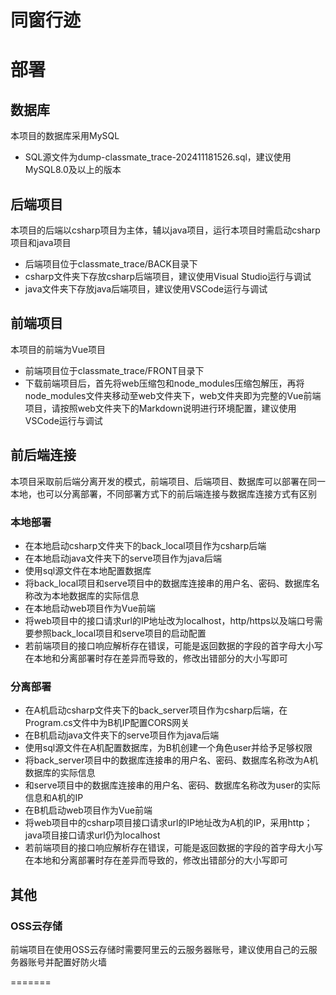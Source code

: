 
# 同窗行迹


# 部署

## 数据库

<aside>

  本项目的数据库采用MySQL

</aside>

- SQL源文件为dump-classmate_trace-202411181526.sql，建议使用MySQL8.0及以上的版本

## 后端项目

<aside>

  本项目的后端以csharp项目为主体，辅以java项目，运行本项目时需启动csharp项目和java项目

</aside>

- 后端项目位于classmate_trace/BACK目录下
- csharp文件夹下存放csharp后端项目，建议使用Visual Studio运行与调试
- java文件夹下存放java后端项目，建议使用VSCode运行与调试

## 前端项目

<aside>

  本项目的前端为Vue项目

</aside>

- 前端项目位于classmate_trace/FRONT目录下
- 下载前端项目后，首先将web压缩包和node_modules压缩包解压，再将node_modules文件夹移动至web文件夹下，web文件夹即为完整的Vue前端项目，请按照web文件夹下的Markdown说明进行环境配置，建议使用VSCode运行与调试

## 前后端连接

<aside>

  本项目采取前后端分离开发的模式，前端项目、后端项目、数据库可以部署在同一本地，也可以分离部署，不同部署方式下的前后端连接与数据库连接方式有区别

</aside>

### 本地部署

- 在本地启动csharp文件夹下的back_local项目作为csharp后端
- 在本地启动java文件夹下的serve项目作为java后端
- 使用sql源文件在本地配置数据库
- 将back_local项目和serve项目中的数据库连接串的用户名、密码、数据库名称改为本地数据库的实际信息
- 在本地启动web项目作为Vue前端
- 将web项目中的接口请求url的IP地址改为localhost，http/https以及端口号需要参照back_local项目和serve项目的启动配置
- 若前端项目的接口响应解析存在错误，可能是返回数据的字段的首字母大小写在本地和分离部署时存在差异而导致的，修改出错部分的大小写即可

### 分离部署

- 在A机启动csharp文件夹下的back_server项目作为csharp后端，在Program.cs文件中为B机IP配置CORS网关
- 在B机启动java文件夹下的serve项目作为java后端
- 使用sql源文件在A机配置数据库，为B机创建一个角色user并给予足够权限
- 将back_server项目中的数据库连接串的用户名、密码、数据库名称改为A机数据库的实际信息
- 和serve项目中的数据库连接串的用户名、密码、数据库名称改为user的实际信息和A机的IP
- 在B机启动web项目作为Vue前端
- 将web项目中的csharp项目接口请求url的IP地址改为A机的IP，采用http；java项目接口请求url仍为localhost
- 若前端项目的接口响应解析存在错误，可能是返回数据的字段的首字母大小写在本地和分离部署时存在差异而导致的，修改出错部分的大小写即可

## 其他

### OSS云存储

<aside>

  前端项目在使用OSS云存储时需要阿里云的云服务器账号，建议使用自己的云服务器账号并配置好防火墙

</aside>
=======


